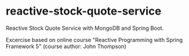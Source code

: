 # reactive-stock-quote-service
Reactive Stock Quote Service with MongoDB and Spring Boot.

Excercise based on online course "Reactive Programming with Spring Framework 5" (course author: John Thompson)
